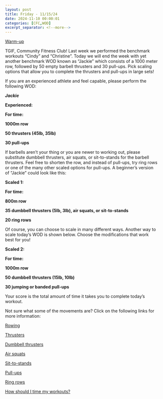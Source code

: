 ```yaml
---
layout: post
title: Friday - 11/15/24
date: 2024-11-10 00:00:01
categories: [CFC,WOD]
excerpt_separator: <!--more-->
---
```

[Warm-up](https://communityfitnessclub.wixsite.com/website/post/basic-full-body-warm-up) 

TGIF, Community Fitness Club! Last week we performed the benchmark workouts “Cindy” and “Christine”. Today we will end the week with yet another benchmark WOD known as “Jackie” which consists of a 1000 meter row, followed by 50 empty barbell thrusters and 30 pull-ups. Pick scaling options that allow you to complete the thrusters and pull-ups in large sets! 

If you are an experienced athlete and feel capable, please perform the following WOD:

***Jackie***

**Experienced:**

**For time:**

**1000m row**

**50 thrusters (45lb, 35lb)**

**30 pull-ups**
<!--more-->

If barbells aren’t your thing or you are newer to working out, please substitute dumbbell thrusters, air squats, or sit-to-stands for the barbell thrusters. Feel free to shorten the row, and instead of pull-ups, try ring rows or one of the many other scaled options for pull-ups. A beginner’s version of “Jackie” could look like this:

**Scaled 1:**

**For time:**

**800m row**

**35 dumbbell thrusters (5lb, 3lb), air squats, or sit-to-stands**

**20 ring rows**

Of course, you can choose to scale in many different ways. Another way to scale today’s WOD is shown below. Choose the modifications that work best for you!

**Scaled 2:**

**For time:**

**1000m row**

**50 dumbbell thrusters (15lb, 10lb)**

**30 jumping or banded pull-ups**

Your score is the total amount of time it takes you to complete today’s workout. 

Not sure what some of the movements are? Click on the following links for more information:

[Rowing](https://communityfitnessclub.wixsite.com/website/post/rowing) 

[Thrusters](https://communityfitnessclub.wixsite.com/website/post/thrusters)  

[Dumbbell thrusters](https://communityfitnessclub.wixsite.com/website/post/dumbbell-thrusters) 

[Air squats](https://communityfitnessclub.wixsite.com/website/post/air-squat) 

[Sit-to-stands](https://www.youtube.com/watch?v=vNq9vtEXksc)

[Pull-ups](https://communityfitnessclub.wixsite.com/website/post/pull-ups) 

[Ring rows](https://communityfitnessclub.wixsite.com/website/post/ring-rows) 

[How should I time my workouts?](https://communityfitnessclub.wixsite.com/website/post/how-should-i-time-my-workouts)

